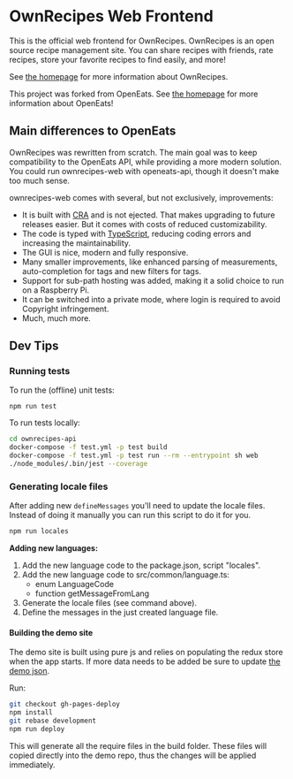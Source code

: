 # OwnRecipes Web Frontend

This is the official web frontend for OwnRecipes. OwnRecipes is an open source recipe management site. You can share recipes with friends, rate recipes, store your favorite recipes to find easily, and more!

See [the homepage](https://github.com/ownrecipes/OwnRecipes) for more information about OwnRecipes.

This project was forked from OpenEats. See [the homepage](https://github.com/open-eats/OpenEats) for more information about OpenEats!

## Main differences to OpenEats

OwnRecipes was rewritten from scratch. The main goal was to keep compatibility to the OpenEats API, while providing a more modern solution.
You could run ownrecipes-web with openeats-api, though it doesn't make too much sense.

ownrecipes-web comes with several, but not exclusively, improvements:

* It is built with [CRA](https://create-react-app.dev/) and is not ejected. That makes upgrading to future releases easier. But it comes with costs of reduced customizability.
* The code is typed with [TypeScript](https://www.typescriptlang.org/), reducing coding errors and increasing the maintainability.
* The GUI is nice, modern and fully responsive.
* Many smaller improvements, like enhanced parsing of measurements, auto-completion for tags and new filters for tags.
* Support for sub-path hosting was added, making it a solid choice to run on a Raspberry Pi.
* It can be switched into a private mode, where login is required to avoid Copyright infringement.
* Much, much more.

## Dev Tips

### Running tests

To run the (offline) unit tests:

```npm run test```

To run tests locally:

```bash
cd ownrecipes-api
docker-compose -f test.yml -p test build
docker-compose -f test.yml -p test run --rm --entrypoint sh web
./node_modules/.bin/jest --coverage
```

### Generating locale files

After adding new `defineMessages` you'll need to update the locale files. Instead of doing it manually you can run this script to do it for you.

```bash
npm run locales
```

**Adding new languages:**

1. Add the new language code to the package.json, script "locales".
2. Add the new language code to src/common/language.ts:
    * enum LanguageCode
    * function getMessageFromLang
4. Generate the locale files (see command above).
5. Define the messages in the just created language file.

#### Building the demo site

The demo site is built using pure js and relies on populating the redux store when the app starts. If more data needs to be added be sure to update [the demo json](https://github.com/ownrecipes/ownrecipes-web/tree/master/modules/common/demo).

Run:

```bash
git checkout gh-pages-deploy
npm install
git rebase development
npm run deploy
```

This will generate all the require files in the build folder. These files will copied directly into the demo repo, thus the changes will be applied immediately.
